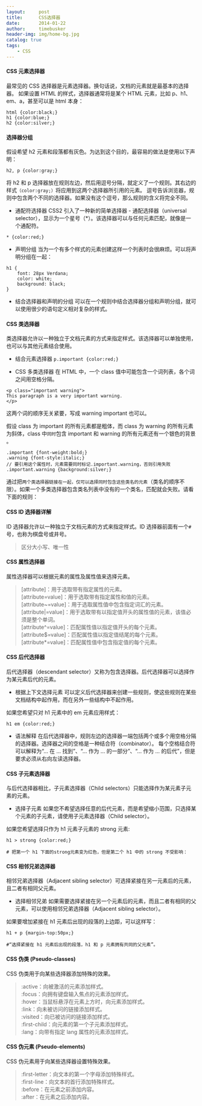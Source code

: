 ```yaml
---
layout:     post
title:      CSS选择器
date:       2014-01-22
author:     timebusker
header-img: img/home-bg.jpg
catalog: true
tags:
    - CSS
---
```


#### CSS 元素选择器
最常见的 CSS 选择器是元素选择器。换句话说，文档的元素就是最基本的选择器。
如果设置 HTML 的样式，选择器通常将是某个 HTML 元素，比如 p、h1、em、a，甚至可以是 html 本身：

```
html {color:black;}
h1 {color:blue;}
h2 {color:silver;}
```

#### 选择器分组
假设希望 h2 元素和段落都有灰色。为达到这个目的，最容易的做法是使用以下声明：

```
h2, p {color:gray;}
```

将 h2 和 p 选择器放在规则左边，然后用逗号分隔，就定义了一个规则。其右边的样式`（color:gray;）`将应用到这两个选择器所引用的元素。
逗号告诉浏览器，规则中包含两个不同的选择器。如果没有这个逗号，那么规则的含义将完全不同。

- 通配符选择器
CSS2 引入了一种新的简单选择器 - 通配选择器（universal selector），显示为一个星号（*）。该选择器可以与任何元素匹配，就像是一个通配符。

```
* {color:red;}
```

- 声明分组
当为一个有多个样式的元素创建这样一个列表时会很麻烦。可以将声明分组在一起：

```
h1 {
    font: 28px Verdana; 
    color: white; 
    background: black;
}
```

- 结合选择器和声明的分组
可以在一个规则中结合选择器分组和声明分组，就可以使用很少的语句定义相对复杂的样式。

#### CSS 类选择器
类选择器允许以一种独立于文档元素的方式来指定样式。该选择器可以单独使用，也可以与其他元素结合使用。

- 结合元素选择器
`p.important {color:red;}`

- CSS 多类选择器
在 HTML 中，一个 class 值中可能包含一个词列表，各个词之间用空格分隔。

```
<p class="important warning">
This paragraph is a very important warning.
</p>
```

这两个词的顺序无关紧要，写成 warning important 也可以。

假设 class 为 important 的所有元素都是粗体，而 class 为 warning 的所有元素为斜体，class 中`同时`包含 important 和 warning 的所有元素还有一个银色的背景 。

```
.important {font-weight:bold;}
.warning {font-style:italic;}
// 要引用这个属性时，元素需要同时标记.important.warning，否则引用失败
.important.warning {background:silver;}
```

通过把`两个类选择器链接在一起，仅可以选择同时包含这些类名的元素`（类名的顺序不限）。如果一个多类选择器包含类名列表中没有的一个类名，匹配就会失败。请看下面的规则：

#### CSS ID 选择器详解
ID 选择器允许以一种独立于文档元素的方式来指定样式。ID 选择器前面有一个`#`号，也称为棋盘号或井号。

> 区分大小写、唯一性

#### CSS 属性选择器
属性选择器可以根据元素的属性及属性值来选择元素。

> [attribute]：用于选取带有指定属性的元素。           
> [attribute=value]：用于选取带有指定属性和值的元素。          
> [attribute~=value]：用于选取属性值中包含指定词汇的元素。           
> [attribute|=value]：用于选取带有以指定值开头的属性值的元素，该值必须是整个单词。           
> [attribute^=value]：匹配属性值以指定值开头的每个元素。        
> [attribute$=value]：匹配属性值以指定值结尾的每个元素。    
> [attribute*=value]：匹配属性值中包含指定值的每个元素。       

#### CSS 后代选择器
后代选择器（descendant selector）又称为包含选择器。后代选择器可以选择作为某元素后代的元素。

- 根据上下文选择元素
可以定义后代选择器来创建一些规则，使这些规则在某些文档结构中起作用，而在另外一些结构中不起作用。

如果您希望只对 h1 元素中的 em 元素应用样式：

```
h1 em {color:red;}
```

- 语法解释
在后代选择器中，规则左边的选择器一端包括两个或多个用空格分隔的选择器。选择器之间的空格是一种结合符（combinator）。
每个空格结合符可以解释为“... 在 ... 找到”、“... 作为 ... 的一部分”、“... 作为 ... 的后代”，但是要求必须从右向左读选择器。

#### CSS 子元素选择器
与后代选择器相比，子元素选择器（Child selectors）只能选择作为某元素子元素的元素。

- 选择子元素
如果您不希望选择任意的后代元素，而是希望缩小范围，只选择某个元素的子元素，请使用子元素选择器（Child selector）。

如果您希望选择只作为 h1 元素子元素的 strong 元素:

```
h1 > strong {color:red;}

# 把第一个 h1 下面的strong元素变为红色，但是第二个 h1 中的 strong 不受影响：
```

#### CSS 相邻兄弟选择器
相邻兄弟选择器（Adjacent sibling selector）可选择紧接在另一元素后的元素，且二者有相同父元素。

- 选择相邻兄弟
如果需要选择紧接在另一个元素后的元素，而且二者有相同的父元素，可以使用相邻兄弟选择器（Adjacent sibling selector）。

如果要增加紧接在 h1 元素后出现的段落的上边距，可以这样写：

```
h1 + p {margin-top:50px;}

#“选择紧接在 h1 元素后出现的段落，h1 和 p 元素拥有共同的父元素”。
```

#### CSS 伪类 (Pseudo-classes)
CSS 伪类用于向某些选择器添加特殊的效果。

> :active：向被激活的元素添加样式。         
> :focus：向拥有键盘输入焦点的元素添加样式。         
> :hover：当鼠标悬浮在元素上方时，向元素添加样式。         
> :link：向未被访问的链接添加样式。         
> :visited：向已被访问的链接添加样式。	         
> :first-child：向元素的第一个子元素添加样式。         
> :lang：向带有指定 lang 属性的元素添加样式。	         

#### CSS 伪元素 (Pseudo-elements)
CSS 伪元素用于向某些选择器设置特殊效果。

> :first-letter：向文本的第一个字母添加特殊样式。         
> :first-line：向文本的首行添加特殊样式。         
> :before：在元素之前添加内容。	         
> :after：在元素之后添加内容。	         
















